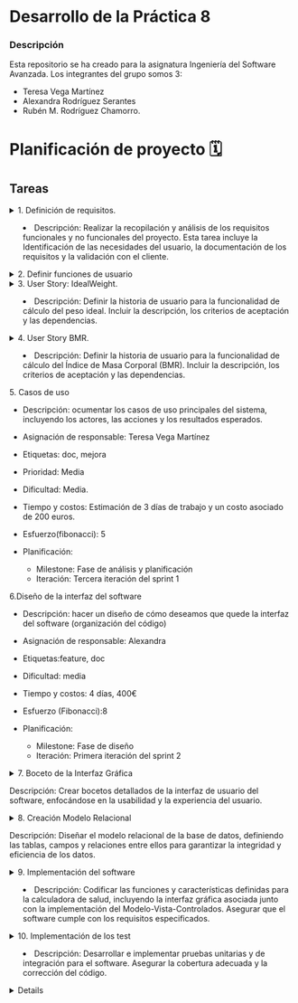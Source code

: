 # Desarrollo de la Práctica 8
### Descripción
Esta repositorio se ha creado para la asignatura Ingeniería del Software Avanzada. 
Los integrantes del grupo somos 3: 
- Teresa Vega Martínez
- Alexandra Rodríguez Serantes
- Rubén M. Rodríguez Chamorro.

# Planificación de proyecto 🗓️
## Tareas 
<details>
<summary>  1. Definición de requisitos.

- Descripción: Realizar la recopilación y análisis de los requisitos funcionales y no funcionales del proyecto. Esta tarea incluye la Identificación de las necesidades del usuario, la documentación de los requisitos y la validación con el cliente.
</summary>

- Asignación de responsable: Ruben M. Rddríguez Chamorro.

- Etiquetas:  feature, doc.

- Prioridad: Alta.

- Dificultad: Media.

- Tiempo y costos: Estimación de 5 días de trabajo y un costo asociado de 500 euros.

- Esfuerzo(fibonacci): 8.

- Planificación:
        - Milestone: Fase de análisis y planificación
        - Iteración: Primera iteración del sprint 1
</details> 




<details>
<summary>  2. Definir funciones de usuario
</summary>


</details> 



<details>
<summary>  3. User Story: IdealWeight.

- Descripción: Definir la historia de usuario para la funcionalidad de cálculo del peso ideal. Incluir la descripción, los criterios de aceptación y las dependencias.
</summary>

- Asignación de responsable: Ruben M. Rodríguez Chamorro

- Etiquetas: doc.

- Prioridad: Alta.

- Dificultad: Media.

- Tiempo y costos: Estimación de 2 días de trabajo y un costo asociado de 200 euros.

- Esfuerzo(fibonacci): 3.

- Planificación:

        - Milestone:  Fase de análisis y planificación
        - Iteración: Segunda iteración del sprint 1
</details> 


<details>
<summary> 4. User Story BMR.

- Descripción: Definir la historia de usuario para la funcionalidad de cálculo del Índice de Masa Corporal (BMR). Incluir la descripción, los criterios de aceptación y las dependencias.
</summary>

- Asignación de responsable: Ruben M. Rodríguez Chamorro

- Etiquetas:  feature, doc.

- Prioridad: Alta.

- Dificultad: baja.

- Tiempo y costos: Estimación de 2 días de trabajo y un costo asociado de 200 euros.

- Esfuerzo(fibonacci): 3.

- Planificación:
        - Milestone:  Fase de análisis y planificación
        - Iteración: Segunda iteración del sprint 1
        
</details> 


<summary>  5. Casos de uso

- Descripción: ocumentar los casos de uso principales del sistema, incluyendo los actores, las acciones y los resultados esperados.
</summary>

- Asignación de responsable: Teresa Vega Martínez

- Etiquetas:  doc, mejora

- Prioridad: Media

- Dificultad: Media.

- Tiempo y costos: Estimación de 3 días de trabajo y un costo asociado de 200 euros.

- Esfuerzo(fibonacci): 5

- Planificación:

    - Milestone:  Fase de análisis y planificación
    - Iteración: Tercera iteración del sprint 1
</details> 





<summary> 6.Diseño de la interfaz del software

- Descripción: hacer un diseño de cómo deseamos que quede la interfaz del software (organización del código)
</summary>

- Asignación de responsable: Alexandra

- Etiquetas:feature, doc

- Dificultad: media

- Tiempo y costos: 4 días, 400€

- Esfuerzo (Fibonacci):8

- Planificación: 
	- Milestone: Fase de diseño
	- Iteración: Primera iteración del sprint 2
</details>



<details> 
<summary> 7. Boceto de la Interfaz Gráfica

Descripción: Crear bocetos detallados de la interfaz de usuario del software, enfocándose en la usabilidad y la experiencia del usuario.
</summary>

- Asignación de responsable: Alexandra

- Etiquetas: ui, design

- Dificultad: media

- Tiempo y costos: 5 días, 500€

- Esfuerzo (Fibonacci): 8

- Planificación: 
	- Milestone: Fase de diseño 
	- Iteración: Segunda iteración del sprint 2
</details>

<details> 
<summary> 8. Creación Modelo Relacional

Descripción: Diseñar el modelo relacional de la base de datos, definiendo las tablas, campos y relaciones entre ellos para garantizar la integridad y eficiencia de los datos. 
</summary>

- Asignación de responsable: Alexandra
- Etiquetas: database, backend
- Dificultad: media
- Tiempo y costos: 8 días, 800€
- Esfuerzo (Fibonacci): 5
- Planificación: 
	- Milestone: Fase de diseño de base de datos 
	- Iteración: Tercera iteración del sprint 2 
</details>


<details>
<summary> 9. Implementación del software

- Descripción: Codificar las funciones y características definidas para la calculadora de salud, incluyendo la interfaz gráfica asociada junto con la implementación del Modelo-Vista-Controlados. Asegurar que el software cumple con los requisitos especificados.

</summary>

- Asignación de responsable: Teresa Vega Martínez

- Etiquetas: feature

- Prioridad: alta

- Dificultad: alta

- Tiempo y costos: 12 días de trabajo, 1000 euros. 

- Esfuerzo(fibonacci): 13

- Planificación:
        - Milestone: Fase de implementación
        - Iteración: Primera iteración del sprint 3

</details> 

<details>
<summary> 10. Implementación de los test

- Descripción: Desarrollar e implementar pruebas unitarias y de integración para el software. Asegurar la cobertura adecuada y la corrección del código.
</summary>


- Asignación de responsable: Teresa Vega Martínez

- Etiquetas: feature, bug

- Prioridad: alta

- Dificultad: media

- Tiempo y costos: 5 días de trabajo, 500 euros. 

- Esfuerzo(fibonacci): 8

- Planificación:

    - Milestone: Fase de pruebas
    - Iteración: Segunda iteración del sprint 3

</details> 

<details>

<details>
<summary> 11. Corrección de errores

- Descripción: Identificar y corregir errores encontrados durante las pruebas. Asegurar que el software funciona correctamente y sin fallos.

</summary>

- Asignación de responsable: Teresa Vega Martínez

- Etiquetas: feature, bug

- Prioridad: Alta

- Dificultad: Media

- Tiempo y costos: 5 días de trabajo, 500 euros. 

- Esfuerzo(fibonacci): 8

- Planificación:

    - Milestone: Fase de pruebas
    - Iteración: Tercera iteración del sprint 3

</details> 

<details>



<summary> 12. Implementación Modelo-Vista-Controlador

Descripción: Desarrollar la arquitectura del software basada en el patrón MVC, asegurando la separación de las responsabilidades en los componentes del modelo, la vista y el controlador.
</summary>

- Asignación de responsable: Alexandra

- Etiquetas: architecture, dev

- Dificultad: alta

- Tiempo y costos: 10 días, 1000€

- Esfuerzo (Fibonacci): 13

- Planificación:
	- Milestone: Fase de implementación
	- Iteración: Primera iteración del sprint 4
</details>

<details> 
<summary> 13. Realizar Refactorización a la Implementación Inicial

Descripción: Mejorar el código existente de la implementación inicial, optimizando su legibilidad, estructura y rendimiento sin alterar su funcionalidad. 
</summary>

- Asignación de responsable: Alexandra

- Etiquetas: refactoring, code_quality

- Dificultad: media

- Tiempo y costos: 7 días, 700€

- Esfuerzo (Fibonacci): 5

- Planificación: 
	- Milestone: Fase de optimización de código 
	- Iteración: Segunda iteración del sprint 4 

</details>



<details>

<details>
<summary> 14. Adaptación de los test

- Descripción: Reajustar los test tras los cambios hechos en la implementación. Comprobamos  que el software funciona correctamente y sin fallos.

</summary>

- Asignación de responsable: Teresa Vega Martínez

- Etiquetas: feature, bug

- Prioridad: Alta

- Dificultad: Media

- Tiempo y costos: 4 días de trabajo, 400 euros. 

- Esfuerzo(fibonacci): 8

- Planificación:

    - Milestone: Segunda fase de pruebas
    - Iteración: Terecera iteración del sprint 4

</details> 

<details>



<details>
<summary> 15. Corrección final



</summary>



</details> 

<details>
